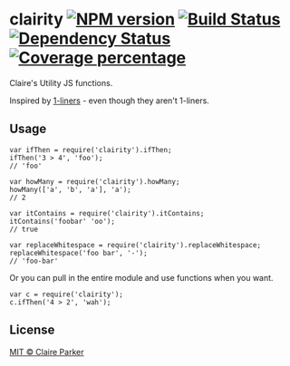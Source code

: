 # clairity [![NPM version][npm-image]][npm-url] [![Build Status][travis-image]][travis-url] [![Dependency Status][daviddm-image]][daviddm-url] [![Coverage percentage][coveralls-image]][coveralls-url]

Claire's Utility JS functions.

Inspired by [1-liners](https://github.com/1-liners/1-liners) - even though they aren't 1-liners.

## Usage

```
var ifThen = require('clairity').ifThen;
ifThen('3 > 4', 'foo');
// 'foo'
```
```
var howMany = require('clairity').howMany;
howMany(['a', 'b', 'a'], 'a');
// 2
```
```
var itContains = require('clairity').itContains;
itContains('foobar' 'oo');
// true
```
```
var replaceWhitespace = require('clairity').replaceWhitespace;
replaceWhitespace('foo bar', '-');
// 'foo-bar'
```

Or you can pull in the entire module and use functions when you want.

```
var c = require('clairity');
c.ifThen('4 > 2', 'wah');
```

## License

[MIT © Claire Parker](https://github.com/claireparker/clairity/blob/master/LICENSE)

[npm-image]: https://badge.fury.io/js/clairity.svg
[npm-url]: https://npmjs.org/package/clairity
[travis-image]: https://travis-ci.org/claireparker/clairity.svg?branch=master
[travis-url]: https://travis-ci.org/claireparker/clairity
[daviddm-image]: https://david-dm.org/claireparker/clairity.svg?theme=shields.io
[daviddm-url]: https://david-dm.org/claireparker/clairity
[coveralls-image]: https://coveralls.io/repos/claireparker/clairity/badge.svg
[coveralls-url]: https://coveralls.io/r/claireparker/clairity
